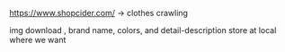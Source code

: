 https://www.shopcider.com/ -> clothes crawling

img download , brand name, colors, and detail-description store at local where we want
